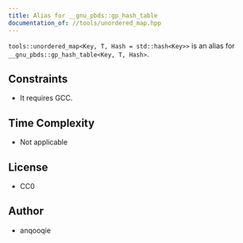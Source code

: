 ```yaml
---
title: Alias for __gnu_pbds::gp_hash_table
documentation_of: //tools/unordered_map.hpp
---
```


`tools::unordered_map<Key, T, Hash = std::hash<Key>>` is an alias for `__gnu_pbds::gp_hash_table<Key, T, Hash>`.

## Constraints
- It requires GCC.

## Time Complexity
- Not applicable

## License
- CC0

## Author
- anqooqie
